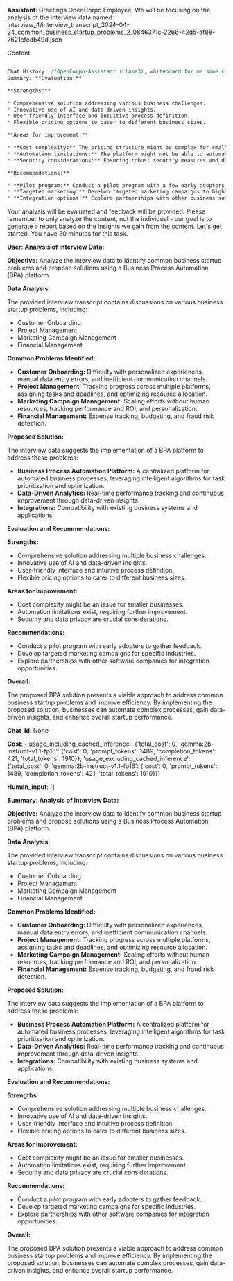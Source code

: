 **Assistant**: Greetings OpenCorpo Employee, We will be focusing on the analysis of the interview data named: interview_4/interview_transcript_2024-04-24_common_business_startup_problems_2_0846371c-2266-42d5-af88-7621cfcdb49d.json 


 Content: 

 ```md

 Chat History: ["OpenCorpo-Assistant (Llama3), whiteboard for me some common business startup problems. Propose a solution for business process automation. I will evaluate your answers and give my feedback, then propose a problem to you. You will answer and I will evaluate. Let's now begin. You have 30 minutes.", "## Common Business Startup Problems:\n\n**1. Customer Onboarding:**\n\n* Difficulty automating personalized onboarding experiences\n* Manual data entry errors leading to delays\n* Inefficient communication channels for onboarding inquiries\n\n**2. Project Management:**\n\n* Tracking project progress across multiple platforms\n* Assigning tasks and deadlines efficiently\n* Identifying bottlenecks and optimizing resource allocation\n\n**3. Marketing Campaign Management:**\n\n* Scaling marketing efforts without human resources\n* Tracking campaign performance and ROI\n* Personalizing content and offers for individual customers\n\n**4. Financial Management:**\n\n* Simplifying expense tracking and reporting\n* Automating budgeting and forecasting\n* Detecting financial irregularities and fraud risks\n\n## Proposed Solution:\n\n**Business Process Automation Platform:**\n\n* A centralized platform that captures and automates business processes\n* Intelligent automation algorithms for task prioritization and optimization\n* Data-driven analytics for performance tracking and continuous improvement\n* Integrations with existing business systems and applications\n\n## How it works:\n\n* Businesses define their processes using drag-and-drop functionality\n* The platform automatically converts processes into workflows\n* Intelligent algorithms analyze data and identify process improvements\n* Automation rules trigger action based on predefined criteria\n* Real-time reporting and analytics provide insights and optimization\n\n## Let's evaluate this solution:\n\n* How does it address the pain points of each problem?\n* Does it offer a user-friendly and intuitive experience?\n* Is it scalable to accommodate growing businesses?\n* What are the pricing options and is it within budget constraints?", "Excellent proposal!\n\n**Evaluation:**\n\n1. **Customer Onboarding:** The solution addresses this pain point by:\n\t* Automating personalized onboarding experiences through intelligent automation algorithms.\n\t* Reducing manual data entry errors with automated workflows.\n\t* Improving communication channels for onboarding inquiries through centralized platform and analytics.\n\n2. **Project Management:** The solution tackles this challenge by:\n\t* Streamlining project tracking across multiple platforms through centralized management.\n\t* Efficiently assigning tasks and deadlines using automation rules.\n\t* Optimizing resource allocation with data-driven insights from analytics.\n\n3. **Marketing Campaign Management:** This solution helps with:\n\t* Scaling marketing efforts without human resources through automated workflows.\n\t* Tracking campaign performance and ROI through real-time reporting and analytics.\n\t* Personalizing content and offers for individual customers using automation rules based on customer data.\n\n4. **Financial Management:** The solution simplifies:\n\t* Expense tracking and reporting through automated workflows.\n\t* Budgeting and forecasting with intelligent algorithms analyzing financial data.\n\t* Detecting financial irregularities and fraud risks with real-time analytics and alerts.\n\n**User Experience:** The platform's drag-and-drop functionality makes process definition easy to use. Automation rules and workflow creation are also intuitive, ensuring a user-friendly experience for business users. Real-time reporting and analytics provide valuable insights, enabling continuous improvement.\n\n**Scalability:** The solution is designed to accommodate growing businesses by:\n\t* Scaling automated workflows with increasing volumes of data.\n\t* Enabling seamless integration with existing systems and applications.\n\n**Pricing Options:** The pricing structure could be based on the number of users, processes, or features required. This would allow businesses to choose a plan that fits their budget and needs. For example:\n\n\t* Basic: Limited features for small businesses (e.g., 1-10 employees)\n\t* Pro: Standard features for mid-sized businesses (e.g., 11-50 employees)\n\t* Enterprise: Advanced features for large-scale businesses (e.g., 51+ employees)\n\nOverall, your proposed solution effectively addresses the pain points of each business problem, offers a user-friendly experience, and is scalable to accommodate growing businesses. Well done!", '**Evaluation:**\n\n**Strengths:**\n\n* Comprehensive solution addressing various business challenges.\n* Innovative use of AI and data-driven insights.\n* User-friendly interface and intuitive process definition.\n* Flexible pricing options to cater to different business sizes.\n\n**Areas for improvement:**\n\n* **Cost complexity:** The pricing structure might be complex for smaller businesses.\n* **Automation limitations:** The platform might not be able to automate all types of complex tasks.\n* **Security considerations:** Ensuring robust security measures and data privacy is crucial.\n\n**Recommendations:**\n\n* **Pilot program:** Conduct a pilot program with a few early adopters to gather feedback and refine the platform before wider launch.\n* **Targeted marketing:** Develop targeted marketing campaigns to highlight the benefits for specific industries.\n* **Integration options:** Explore partnerships with other business software companies to offer a wider range of integrations and automation possibilities.'] 
 Summary: **Evaluation:**

**Strengths:**

* Comprehensive solution addressing various business challenges.
* Innovative use of AI and data-driven insights.
* User-friendly interface and intuitive process definition.
* Flexible pricing options to cater to different business sizes.

**Areas for improvement:**

* **Cost complexity:** The pricing structure might be complex for smaller businesses.
* **Automation limitations:** The platform might not be able to automate all types of complex tasks.
* **Security considerations:** Ensuring robust security measures and data privacy is crucial.

**Recommendations:**

* **Pilot program:** Conduct a pilot program with a few early adopters to gather feedback and refine the platform before wider launch.
* **Targeted marketing:** Develop targeted marketing campaigns to highlight the benefits for specific industries.
* **Integration options:** Explore partnerships with other business software companies to offer a wider range of integrations and automation possibilities. 
``` 


 Your analysis will be evaluated and feedback will be provided. Please remember to only analyze the content, not the individual - our goal is to generate a report based on the insights we gain from the content. Let's get started. You have 30 minutes for this task.

**User**: **Analysis of Interview Data:**

**Objective:** Analyze the interview data to identify common business startup problems and propose solutions using a Business Process Automation (BPA) platform.

**Data Analysis:**

The provided interview transcript contains discussions on various business startup problems, including:

- Customer Onboarding
- Project Management
- Marketing Campaign Management
- Financial Management

**Common Problems Identified:**

- **Customer Onboarding:** Difficulty with personalized experiences, manual data entry errors, and inefficient communication channels.
- **Project Management:** Tracking progress across multiple platforms, assigning tasks and deadlines, and optimizing resource allocation.
- **Marketing Campaign Management:** Scaling efforts without human resources, tracking performance and ROI, and personalization.
- **Financial Management:** Expense tracking, budgeting, and fraud risk detection.

**Proposed Solution:**

The interview data suggests the implementation of a BPA platform to address these problems:

- **Business Process Automation Platform:** A centralized platform for automated business processes, leveraging intelligent algorithms for task prioritization and optimization.
- **Data-Driven Analytics:** Real-time performance tracking and continuous improvement through data-driven insights.
- **Integrations:** Compatibility with existing business systems and applications.

**Evaluation and Recommendations:**

**Strengths:**

- Comprehensive solution addressing multiple business challenges.
- Innovative use of AI and data-driven insights.
- User-friendly interface and intuitive process definition.
- Flexible pricing options to cater to different business sizes.

**Areas for Improvement:**

- Cost complexity might be an issue for smaller businesses.
- Automation limitations exist, requiring further improvement.
- Security and data privacy are crucial considerations.

**Recommendations:**

- Conduct a pilot program with early adopters to gather feedback.
- Develop targeted marketing campaigns for specific industries.
- Explore partnerships with other software companies for integration opportunities.

**Overall:**

The proposed BPA solution presents a viable approach to address common business startup problems and improve efficiency. By implementing the proposed solution, businesses can automate complex processes, gain data-driven insights, and enhance overall startup performance.

**Chat_id**: None

**Cost**: {'usage_including_cached_inference': {'total_cost': 0, 'gemma:2b-instruct-v1.1-fp16': {'cost': 0, 'prompt_tokens': 1489, 'completion_tokens': 421, 'total_tokens': 1910}}, 'usage_excluding_cached_inference': {'total_cost': 0, 'gemma:2b-instruct-v1.1-fp16': {'cost': 0, 'prompt_tokens': 1489, 'completion_tokens': 421, 'total_tokens': 1910}}}

**Human_input**: []

**Summary**: **Analysis of Interview Data:**

**Objective:** Analyze the interview data to identify common business startup problems and propose solutions using a Business Process Automation (BPA) platform.

**Data Analysis:**

The provided interview transcript contains discussions on various business startup problems, including:

- Customer Onboarding
- Project Management
- Marketing Campaign Management
- Financial Management

**Common Problems Identified:**

- **Customer Onboarding:** Difficulty with personalized experiences, manual data entry errors, and inefficient communication channels.
- **Project Management:** Tracking progress across multiple platforms, assigning tasks and deadlines, and optimizing resource allocation.
- **Marketing Campaign Management:** Scaling efforts without human resources, tracking performance and ROI, and personalization.
- **Financial Management:** Expense tracking, budgeting, and fraud risk detection.

**Proposed Solution:**

The interview data suggests the implementation of a BPA platform to address these problems:

- **Business Process Automation Platform:** A centralized platform for automated business processes, leveraging intelligent algorithms for task prioritization and optimization.
- **Data-Driven Analytics:** Real-time performance tracking and continuous improvement through data-driven insights.
- **Integrations:** Compatibility with existing business systems and applications.

**Evaluation and Recommendations:**

**Strengths:**

- Comprehensive solution addressing multiple business challenges.
- Innovative use of AI and data-driven insights.
- User-friendly interface and intuitive process definition.
- Flexible pricing options to cater to different business sizes.

**Areas for Improvement:**

- Cost complexity might be an issue for smaller businesses.
- Automation limitations exist, requiring further improvement.
- Security and data privacy are crucial considerations.

**Recommendations:**

- Conduct a pilot program with early adopters to gather feedback.
- Develop targeted marketing campaigns for specific industries.
- Explore partnerships with other software companies for integration opportunities.

**Overall:**

The proposed BPA solution presents a viable approach to address common business startup problems and improve efficiency. By implementing the proposed solution, businesses can automate complex processes, gain data-driven insights, and enhance overall startup performance.

